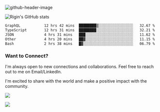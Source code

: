 
![github-header-image](https://github.com/riginoommen/riginoommen/assets/3840244/889cae65-df55-4cda-86cc-bf21bf1f2e96)

![Rigin's GitHub stats](https://github-readme-stats.vercel.app/api?username=riginoommen\&show_icons=true\&show=reviews,discussions_started,discussions_answered,prs_merged,prs_merged_percentage)


<!--START_SECTION:waka-->

```txt
GraphQL           12 hrs 42 mins  ████████▒░░░░░░░░░░░░░░░░   32.67 %
TypeScript        12 hrs 31 mins  ████████░░░░░░░░░░░░░░░░░   32.21 %
JSON              4 hrs 31 mins   ███░░░░░░░░░░░░░░░░░░░░░░   11.62 %
Other             4 hrs 20 mins   ██▓░░░░░░░░░░░░░░░░░░░░░░   11.15 %
Bash              2 hrs 38 mins   █▓░░░░░░░░░░░░░░░░░░░░░░░   06.79 %
```

<!--END_SECTION:waka-->

### Want to Connect?

I'm always open to new connections and collaborations. Feel free to reach out to me on Email/LinkedIn.

I'm excited to share with the world and make a positive impact with the community.

![](https://komarev.com/ghpvc/?username=riginoommen)

![](https://hit.yhype.me/github/profile?user_id=3840244)

